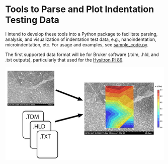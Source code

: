 # Tools to Parse and Plot Indentation Testing Data
I intend to develop these tools into a Python package to facilitate parsing, analysis, and visualization of indentation test data, e.g., nanoindentation, microindentation, etc. For usage and examples, see [sample_code.py](https://github.com/LongleafMaterials/indentplot/blob/main/examples/sample_code.py).

The first supported data format will be for Bruker software (.tdm, .hld, and .txt outputs), particularly that used for the [Hysitron PI 89](https://www.bruker.com/en/products-and-solutions/test-and-measurement/nanomechanical-instruments-for-sem-tem/hysitron-pi-89-sem-picoindenter.html).

![](/assets/readme_img1.png)
